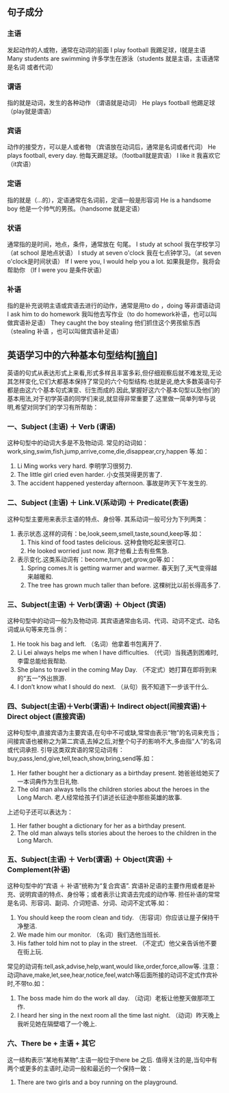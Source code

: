---
---

## 句子成分

### 主语
发起动作的人或物，通常在动词的前面
I play football 我踢足球，I就是主语
Many students are swimming 许多学生在游泳（students 就是主语，主语通常是名词 或者代词）

### 谓语
指的就是动词，发生的各种动作 （谓语就是动词）
He plays football 他踢足球 （play就是谓语）

### 宾语
动作的接受方，可以是人或者物 （宾语放在动词后，通常是名词或者代词）
He plays football, every day. 他每天踢足球。（football就是宾语）
I like it 我喜欢它 （it宾语）

### 定语
指的就是（...的），定语通常在名词前，定语一般是形容词
He is a handsome boy 他是一个帅气的男孩。（handsome 就是定语）

### 状语
通常指的是时间，地点，条件，通常放在 句尾。
I study at school 我在学校学习（at school 是地点状语）
I study at seven o'clock 我在七点钟学习。（at seven o'clock是时间状语）
If I were you, I would help you a lot. 如果我是你，我将会帮助你 （If I were you 是条件状语）

### 补语
指的是补充说明主语或宾语去进行的动作，通常是用to do ，doing 等非谓语动词
I ask him to do homework 我叫他去写作业（to do homework补语，也可以叫做宾语补足语）
They caught the boy stealing 他们抓住这个男孩偷东西（stealing 补语 ，也可以叫做宾语补足语）

## 英语学习中的六种基本句型结构[[摘自]](https://www.zybang.com/question/de779bf0d22d32d534a8623cd8d337da.html)

英语的句式从表达形式上来看,形式多样且丰富多彩,但仔细观察后就不难发现,无论其怎样变化,它们大都基本保持了常见的六个句型结构.也就是说,绝大多数英语句子都是由这六个基本句式演变、衍生而成的.因此,掌握好这六个基本句型以及他们的基本用法,对于初学英语的同学们来说,就显得非常重要了.这里做一简单列举与说明,希望对同学们的学习有所帮助：

### 一、Subject (主语) ＋ Verb (谓语)

这种句型中的动词大多是不及物动词.
常见的动词如：work,sing,swim,fish,jump,arrive,come,die,disappear,cry,happen 等.如：
1. Li Ming works very hard.
李明学习很努力.
1. The little girl cried even harder.
小女孩哭得更厉害了.
1. The accident happened yesterday afternoon.
事故是昨天下午发生的.

### 二、Subject (主语) ＋ Link.V(系动词) ＋ Predicate(表语)

这种句型主要用来表示主语的特点、身份等.
其系动词一般可分为下列两类：
1. 表示状态.这样的词有：be,look,seem,smell,taste,sound,keep等.如：
    1. This kind of food tastes delicious.
    这种食物吃起来很可口.
    1. He looked worried just now.
    刚才他看上去有些焦急.
1. 表示变化.这类系动词有：become,turn,get,grow,go等.如：
    1. Spring comes.It is getting warmer and warmer.
    春天到了,天气变得越来越暖和.
    1. The tree has grown much taller than before.
    这棵树比以前长得高多了.

### 三、Subject(主语) ＋ Verb(谓语) ＋ Object (宾语)

这种句型中的动词一般为及物动词.
其宾语通常由名词、代词、动词不定式、动名词或从句等来充当.例：
1. He took his bag and left.
（名词）他拿着书包离开了.
1. Li Lei always helps me when I have difficulties.
（代词）当我遇到困难时,李雷总能给我帮助.
1. She plans to travel in the coming May Day.
（不定式）她打算在即将到来的“五一”外出旅游.
1. I don’t know what I should do next.
（从句）我不知道下一步该干什么.

### 四、Subject(主语)＋Verb(谓语)＋ Indirect object(间接宾语)＋Direct object (直接宾语)

这种句型中,直接宾语为主要宾语,在句中不可或缺,常常由表示“物”的名词来充当；
间接宾语也被称之为第二宾语,去掉之后,对整个句子的影响不大,多由指“人”的名词或代词承担.
引导这类双宾语的常见动词有：buy,pass,lend,give,tell,teach,show,bring,send等.如：
1. Her father bought her a dictionary as a birthday present.
她爸爸给她买了一本词典作为生日礼物.
1. The old man always tells the children stories about the heroes in the Long March.
老人经常给孩子们讲述长征途中那些英雄的故事.

上述句子还可以表达为：
1. Her father bought a dictionary for her as a birthday present.
1. The old man always tells stories about the heroes to the children in the Long March.

### 五、Subject(主语) ＋ Verb(谓语) ＋ Object(宾语) ＋ Complement(补语)

这种句型中的“宾语 ＋ 补语”统称为“复合宾语”.
宾语补足语的主要作用或者是补充、说明宾语的特点、身份等；或者表示让宾语去完成的动作等.
担任补语的常常是名词、形容词、副词、介词短语、分词、动词不定式等.如：
1. You should keep the room clean and tidy.
（形容词）你应该让屋子保持干净整洁.
1. We made him our monitor.
（名词）我们选他当班长.
1. His father told him not to play in the street.
（不定式）他父亲告诉他不要在街上玩.

常见的动词有:tell,ask,advise,help,want,would like,order,force,allow等.
注意：动词have,make,let,see,hear,notice,feel,watch等后面所接的动词不定式作宾补时,不带to.如：
1. The boss made him do the work all day.
（动词）老板让他整天做那项工作.
1. I heard her sing in the next room all the time last night.
（动词）昨天晚上我听见她在隔壁唱了一个晚上.

### 六、There be + 主语 + 其它

这一结构表示“某地有某物”.主语一般位于there be 之后.
值得关注的是,当句中有两个或更多的主语时,动词一般和最近的一个保持一致：
1. There are two girls and a boy running on the playground.
